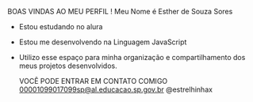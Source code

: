 BOAS VINDAS AO MEU PERFIL ! 
Meu Nome é Esther de Souza Sores 
- Estou estudando no alura
- Estou me desenvolvendo na Linguagem JavaScript
- Utilizo esse espaço para minha organização e compartilhamento dos meus projetos desenvolvidos.

  VOCÊ PODE ENTRAR EM CONTATO COMIGO
  00001099017099sp@al.educacao.sp.gov.br
  @estrelhinhax
